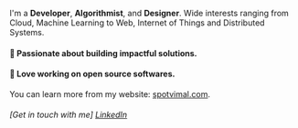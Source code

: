 
I'm a **Developer**, **Algorithmist**, and **Designer**. Wide interests ranging from Cloud, Machine Learning to Web, Internet of Things and Distributed Systems.

#### :rocket: Passionate about building impactful solutions. 
#### :rocket: Love working on open source softwares.

You can learn more from my website: [spotvimal.com](https://spotvimal.com).

###### [Get in touch with me] [LinkedIn](https://www.linkedin.com/in/vimalmoorthykrishnamoorthy/)

